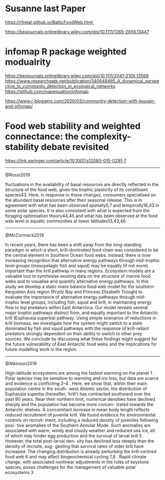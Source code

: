 # Susanne last Paper

https://rfrelat.github.io/BalticFoodWeb.html 

https://besjournals.onlinelibrary.wiley.com/doi/10.1111/1365-2656.13447

# infomap R package weighted modualrity

https://besjournals.onlinelibrary.wiley.com/doi/10.1111/2041-210X.13569
https://www.researchgate.net/publication/340648485_A_dynamical_perspective_to_community_detection_in_ecological_networks
https://github.com/mapequation/infomap

https://www.r-bloggers.com/2020/03/community-detection-with-louvain-and-infomap/


# Food web stability and weighted connectance: the complexity-stability debate revisited

https://link.springer.com/article/10.1007/s12080-015-0291-7


------------
@Rossi2019

fluctuations in the availability of basal resources are directly reflected in the structure of the food web, given the trophic plasticity of its constituent species43. Here, in response to these changes, consumers specialised on the abundant basal resources after their seasonal release. This is in agreement with what has been observed spatially5,7 and temporally18,43 in some polar species. It is also consistent with what is expected from the foraging optimisation theory44,45 and what has been observed at the food web level in aquatic communities at lower latitudes13,43,46.


------------
@McCormack2019

In recent years, there has been a shift away from the long-standing paradigm in which a short, krill-dominated food chain was considered to be the central element in Southern Ocean food webs. Instead, there is now increasing recognition that alternative energy pathways through mid-trophic level groups (mesopelagic fish and squid) may be equally (if not more) important than the krill pathway in many regions. Ecosystem models are a valuable tool to synthesise existing data on the structure of marine food webs and to visualise and quantify alternative energy pathways. In this study we develop a static mass balance food web model for the southern Kerguelen Axis region (Prydz Bay and Princess Elizabeth Trough) to evaluate the importance of alternative energy pathways through mid-trophic level groups, including fish, squid and krill, in maintaining energy flow to top predators within East Antarctica. Our model reveals several major trophic pathways distinct from, and equally important to the Antarctic krill (Euphausia superba) pathway. Using simple scenarios of reductions in krill biomass, we investigate how the system might switch to a state dominated by fish and squid pathways with the response of krill-reliant predators strongly dependent on their ability to switch to other prey sources. We conclude by discussing what these findings might suggest for the future vulnerability of East Antarctic food webs and the implications for future modelling work in the region.

-----------
@Atkinson2019

High-latitude ecosystems are among the fastest warming on
the planet 1 . Polar species may be sensitive to warming and ice
loss, but data are scarce and evidence is conflicting 2–4 . Here,
we show that, within their main population centre in the south-
west Atlantic sector, the distribution of Euphausia superba
(hereafter, ‘krill’) has contracted southward over the past
90 years. Near their northern limit, numerical densities have
declined sharply and the population has become more concen-
trated towards the Antarctic shelves. A concomitant increase
in mean body length reflects reduced recruitment of juvenile
krill. We found evidence for environmental controls on recruit-
ment, including a reduced density of juveniles following posi-
tive anomalies of the Southern Annular Mode. Such anomalies
are associated with warm, windy and cloudy weather and
reduced sea ice, all of which may hinder egg production and
the survival of larval krill 5 . However, the total post-larval den-
sity has declined less steeply than the density of recruits, sug-
gesting that survival rates of older krill have increased. The
changing distribution is already perturbing the krill-centred
food web 6 and may affect biogeochemical cycling 7,8 . Rapid
climate change, with associated nonlinear adjustments in the
roles of keystone species, poses challenges for the management of valuable polar ecosystems 3 .